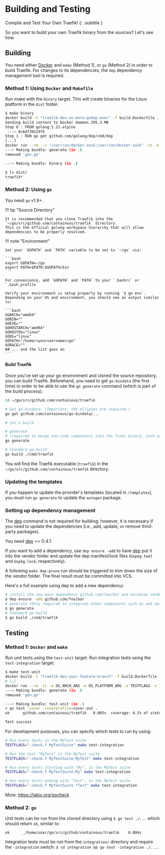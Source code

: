# Building and Testing

Compile and Test Your Own Traefik!
{: .subtitle }

So you want to build your own Traefik binary from the sources?
Let's see how.

## Building

You need either [Docker](https://github.com/docker/docker) and `make` (Method 1), or `go` (Method 2) in order to build Traefik.
For changes to its dependencies, the `dep` dependency management tool is required.

### Method 1: Using `Docker` and `Makefile`

Run make with the `binary` target.
This will create binaries for the Linux platform in the `dist` folder.

```bash
$ make binary
docker build -t "traefik-dev:no-more-godep-ever" -f build.Dockerfile .
Sending build context to Docker daemon 295.3 MB
Step 0 : FROM golang:1.11-alpine
 ---> 8c6473912976
Step 1 : RUN go get github.com/golang/dep/cmd/dep
[...]
docker run --rm  -v "/var/run/docker.sock:/var/run/docker.sock" -it -e OS_ARCH_ARG -e OS_PLATFORM_ARG -e TESTFLAGS -v "/home/user/go/src/github.com/containous/traefik/"dist":/go/src/github.com/containous/traefik/"dist"" "traefik-dev:no-more-godep-ever" ./script/make.sh generate binary
---> Making bundle: generate (in .)
removed 'gen.go'

---> Making bundle: binary (in .)

$ ls dist/
traefik*
```

### Method 2: Using `go`

You need `go` v1.9+.

!!! tip "Source Directory"
 
    It is recommended that you clone Traefik into the `~/go/src/github.com/containous/traefik` directory.
    This is the official golang workspace hierarchy that will allow dependencies to be properly resolved.

!!! note "Environment"

    Set your `GOPATH` and `PATH` variable to be set to `~/go` via:
    
    ```bash
    export GOPATH=~/go
    export PATH=$PATH:$GOPATH/bin
    ```
 
    For convenience, add `GOPATH` and `PATH` to your `.bashrc` or `.bash_profile`
    
    Verify your environment is setup properly by running `$ go env`.
    Depending on your OS and environment, you should see an output similar to:
    
    ```bash
    GOARCH="amd64"
    GOBIN=""
    GOEXE=""
    GOHOSTARCH="amd64"
    GOHOSTOS="linux"
    GOOS="linux"
    GOPATH="/home/<yourusername>/go"
    GORACE=""
    ## ... and the list goes on
    ```

#### Build Traefik

Once you've set up your go environment and cloned the source repository, you can build Traefik.
Beforehand, you need to get `go-bindata` (the first time) in order to be able to use the `go generate` command (which is part of the build process).

```bash
cd ~/go/src/github.com/containous/traefik

# Get go-bindata. (Important: the ellipses are required.)
go get github.com/containous/go-bindata/...

# Let's build

# generate
# (required to merge non-code components into the final binary, such as the web dashboard and the provider's templates)
go generate

# Standard go build
go build ./cmd/traefik
```

You will find the Traefik executable (`traefik`) in the `~/go/src/github.com/containous/traefik` directory.

### Updating the templates

If you happen to update the provider's templates (located in `/templates`), you must run `go generate` to update the `autogen` package.

### Setting up dependency management

The [dep](https://github.com/golang/dep) command is not required for building; however, it is necessary if you need to update the dependencies (i.e., add, update, or remove third-party packages).

You need [dep](https://github.com/golang/dep) >= O.4.1.

If you want to add a dependency, use `dep ensure -add` to have [dep](https://github.com/golang/dep) put it into the vendor folder and update the dep manifest/lock files (`Gopkg.toml` and `Gopkg.lock`, respectively).

A following `make dep-prune` run should be triggered to trim down the size of the vendor folder.
The final result must be committed into VCS.

Here's a full example using dep to add a new dependency:

```bash
# install the new main dependency github.com/foo/bar and minimize vendor size
$ dep ensure -add github.com/foo/bar
# generate (Only required to integrate other components such as web dashboard)
$ go generate
# Standard go build
$ go build ./cmd/traefik
```

## Testing

### Method 1: `Docker` and `make`

Run unit tests using the `test-unit` target.
Run integration tests using the `test-integration` target.

```bash
$ make test-unit
docker build -t "traefik-dev:your-feature-branch" -f build.Dockerfile .
# […]
docker run --rm -it -e OS_ARCH_ARG -e OS_PLATFORM_ARG -e TESTFLAGS -v "/home/user/go/src/github/containous/traefik/dist:/go/src/github.com/containous/traefik/dist" "traefik-dev:your-feature-branch" ./script/make.sh generate test-unit
---> Making bundle: generate (in .)
removed 'gen.go'

---> Making bundle: test-unit (in .)
+ go test -cover -coverprofile=cover.out .
ok      github.com/containous/traefik   0.005s  coverage: 4.1% of statements

Test success
```

For development purposes, you can specify which tests to run by using:

```bash
# Run every tests in the MyTest suite
TESTFLAGS="-check.f MyTestSuite" make test-integration

# Run the test "MyTest" in the MyTest suite
TESTFLAGS="-check.f MyTestSuite.MyTest" make test-integration

# Run every tests starting with "My", in the MyTest suite
TESTFLAGS="-check.f MyTestSuite.My" make test-integration

# Run every tests ending with "Test", in the MyTest suite
TESTFLAGS="-check.f MyTestSuite.*Test" make test-integration
```

More: https://labix.org/gocheck

### Method 2: `go`

Unit tests can be run from the cloned directory using `$ go test ./...` which should return `ok`, similar to:

```test
ok      _/home/user/go/src/github/containous/traefik    0.004s
```

Integration tests must be run from the `integration/` directory and require the `-integration` switch: `$ cd integration && go test -integration ./...`.
